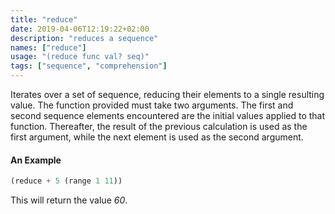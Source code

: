 ```yaml
---
title: "reduce"
date: 2019-04-06T12:19:22+02:00
description: "reduces a sequence"
names: ["reduce"]
usage: "(reduce func val? seq)"
tags: ["sequence", "comprehension"]
---
```


Iterates over a set of sequence, reducing their elements to a single resulting value. The function provided must take two arguments. The first and second sequence elements encountered are the initial values applied to that function. Thereafter, the result of the previous calculation is used as the first argument, while the next element is used as the second argument.

#### An Example

```scheme
(reduce + 5 (range 1 11))
```

This will return the value _60_.
